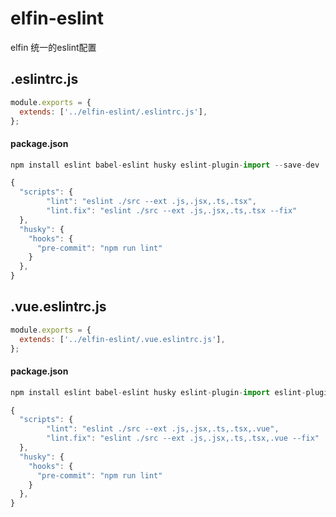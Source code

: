 # elfin-eslint

elfin 统一的eslint配置

## .eslintrc.js

```js
module.exports = {
  extends: ['../elfin-eslint/.eslintrc.js'],
};
```

#### package.json

```js
npm install eslint babel-eslint husky eslint-plugin-import --save-dev

{
  "scripts": {
		"lint": "eslint ./src --ext .js,.jsx,.ts,.tsx",
		"lint.fix": "eslint ./src --ext .js,.jsx,.ts,.tsx --fix"
  },
  "husky": {
    "hooks": {
      "pre-commit": "npm run lint"
    }
  },
}
```

## .vue.eslintrc.js

```js
module.exports = {
  extends: ['../elfin-eslint/.vue.eslintrc.js'],
};
```

#### package.json

```js
npm install eslint babel-eslint husky eslint-plugin-import eslint-plugin-vue --save-dev

{
  "scripts": {
		"lint": "eslint ./src --ext .js,.jsx,.ts,.tsx,.vue",
		"lint.fix": "eslint ./src --ext .js,.jsx,.ts,.tsx,.vue --fix"
  },
  "husky": {
    "hooks": {
      "pre-commit": "npm run lint"
    }
  },
}
```